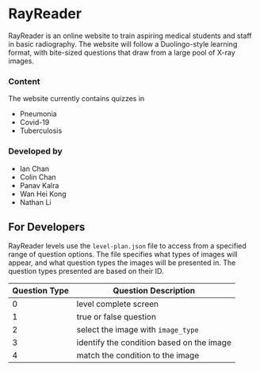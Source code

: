 # RayReader

RayReader is an online website to train aspiring medical students and staff in basic radiography. The website will follow a Duolingo-style learning format, with bite-sized questions that draw from a large pool of X-ray images. 

### Content

The website currently contains quizzes in
- Pneumonia
- Covid-19
- Tuberculosis

### Developed by

- Ian Chan
- Colin Chan
- Panav Kalra
- Wan Hei Kong
- Nathan Li

## For Developers

RayReader levels use the `level-plan.json` file to access from a specified range of question options. The file specifies what types of images will appear, and what question types the images will be presented in. The question types presented are based on their ID.

| Question Type | Question Description |
| - | - |
| 0 | level complete screen |
| 1 | true or false question |
| 2 | select the image with `image_type` |
| 3 | identify the condition based on the image |
| 4 | match the condition to the image |
